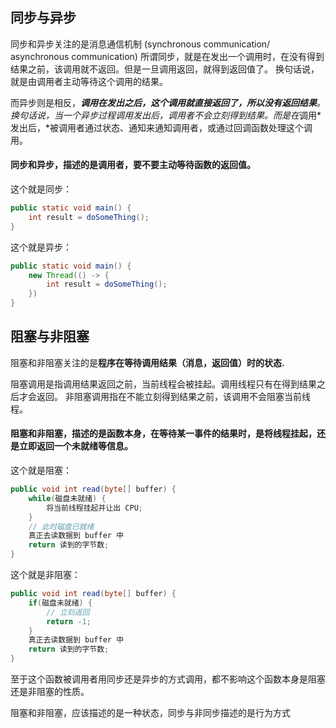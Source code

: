 ## **同步与异步**

同步和异步关注的是消息通信机制 (synchronous communication/ asynchronous communication)
所谓同步，就是在发出一个调用时，在没有得到结果之前，该调用就不返回。但是一旦调用返回，就得到返回值了。
换句话说，就是由调用者主动等待这个调用的结果。

而异步则是相反，***调用在发出之后，这个调用就直接返回了，所以没有返回结果**。换句话说，当一个异步过程调用发出后，调用者不会立刻得到结果。而是在*调用*发出后，*被调用者通过状态、通知来通知调用者，或通过回调函数处理这个调用。

#### 同步和异步，描述的是调用者，要不要主动等待函数的返回值。

这个就是同步：

```java
public static void main() {
    int result = doSomeThing();
}
```

这个就是异步：

```java
public static void main() {
    new Thread(() -> {
        int result = doSomeThing();    
    })
}
```

## 阻塞与非阻塞

阻塞和非阻塞关注的是**程序在等待调用结果（消息，返回值）时的状态.**

阻塞调用是指调用结果返回之前，当前线程会被挂起。调用线程只有在得到结果之后才会返回。
非阻塞调用指在不能立刻得到结果之前，该调用不会阻塞当前线程。

#### **阻塞和非阻塞，描述的是函数本身，在等待某一事件的结果时，是将线程挂起，还是立即返回一个未就绪等信息。**

这个就是阻塞：

```java
public void int read(byte[] buffer) {
    while(磁盘未就绪) {
        将当前线程挂起并让出 CPU;
    }
    // 此时磁盘已就绪
    真正去读数据到 buffer 中
    return 读到的字节数;
}
```

这个就是非阻塞：

```java
public void int read(byte[] buffer) {
    if(磁盘未就绪) {
        // 立刻返回
        return -1;
    }
    真正去读数据到 buffer 中
    return 读到的字节数;
}
```

至于这个函数被调用者用同步还是异步的方式调用，都不影响这个函数本身是阻塞还是非阻塞的性质。

阻塞和非阻塞，应该描述的是一种状态，同步与非同步描述的是行为方式

